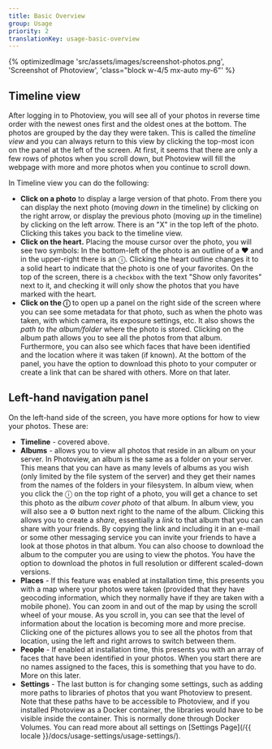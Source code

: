 ```yaml
---
title: Basic Overview
group: Usage
priority: 2
translationKey: usage-basic-overview
---
```


{% optimizedImage 'src/assets/images/screenshot-photos.png', 'Screenshot of Photoview', 'class="block w-4/5 mx-auto my-6"' %}

## Timeline view ##
After logging in to Photoview, you will see all of your photos in reverse time order with the newest ones first and the oldest ones at the bottom. The photos are grouped by the day they were taken. This is called the _timeline view_ and you can always return to this view by clicking the top-most icon on the panel at the left of the screen.
At first, it seems that there are only a few rows of photos when you scroll down, but Photoview will fill the webpage with more and more photos when you continue to scroll down.

In Timeline view you can do the following:
- **Click on a photo** to display a large version of that photo. From there you can display the next photo (moving _down_ in the timeline) by clicking on the right arrow, or display the previous photo (moving _up_ in the timeline) by clicking on the left arrow. 
There is an "X" in the top left of the photo. Clicking this takes you back to the timeline view.
- **Click on the heart.** Placing the mouse cursor over the photo, you will see two symbols: In the bottom-left of the photo is an outline of a ♥ and in the upper-right there is an &#9432;. Clicking the heart outline changes it to a solid heart to indicate that the photo is one of your favorites. 
On the top of the screen, there is a `checkbox` with the text "Show only favorites" next to it, and checking it will only show the photos that you have marked with the heart.
- **Click on the &#9432;** to open up a panel on the right side of the screen where you can see some metadata for that photo, such as when the photo was taken, with which camera, its exposure settings, etc. It also shows the _path to the album/folder_ where the photo is stored. Clicking on the album path allows you to see all the photos from that album. Furthermore, you can also see which faces that have been identified and the location where it was taken (if known). At the bottom of the panel, you have the option to download this photo to your computer or create a link that can be shared with others. More on that later.

## Left-hand navigation panel ##
On the left-hand side of the screen, you have more options for how to view your photos. These are:
- **Timeline** - covered above.
- **Albums** - allows you to view all photos that reside in an album on your server. In Photoview, an album is the same as a folder on your server. This means that you can have as many levels of albums as you wish (only limited by the file system of the server) and they get their names from the names of the folders in your filesystem. In album view, when you click the &#9432; on the top right of a photo, you will get a chance to set this photo as the _album cover photo_ of that album.
In album view, you will also see a ⚙️ button next right to the name of the album. Clicking this allows you to create a _share_, essentially a _link_ to that album that you can share with your friends. By copying the link and including it in an e-mail or some other messaging service you can invite your friends to have a look at those photos in that album. You can also choose to download the album to the computer you are using to view the photos. You have the option to download the photos in full resolution or different scaled-down versions.
- **Places** - If this feature was enabled at installation time, this presents you with a map where your photos were taken (provided that they have geocoding information, which they normally have if they are taken with a mobile phone). You can zoom in and out of the map by using the scroll wheel of your mouse. As you scroll in, you can see that the level of information about the location is becoming more and more precise. Clicking one of the pictures allows you to see all the photos from that location, using the left and right arrows to switch between them.
- **People** - If enabled at installation time, this presents you with an array of faces that have been identified in your photos. When you start there are no names assigned to the faces, this is something that you have to do. More on this later.
- **Settings** - The last button is for changing some settings, such as adding more paths to libraries of photos that you want Photoview to present. Note that these paths have to be accessible to Photoview, and if you installed Photoview as a Docker container, the libraries would have to be visible inside the container. This is normally done through Docker Volumes. You can read more about all settings on [Settings Page](/{{ locale }}/docs/usage-settings/usage-settings/).


